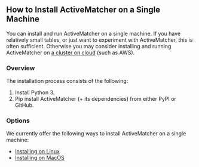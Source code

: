 ## How to Install ActiveMatcher on a Single Machine

You can install and run ActiveMatcher on a single machine. If you have relatively small tables, or just want to experiment with ActiveMatcher, this is often sufficient. Otherwise you may consider installing and running ActiveMatcher on [a cluster on cloud](./install-cloud-based-cluster.md) (such as AWS). 

### Overview

The installation process consists of the following: 
1. Install Python 3.
2. Pip install ActiveMatcher (+ its dependencies) from either PyPI or GitHub.

### Options

We currently offer the following ways to install ActiveMatcher on a single machine: 
* [Installing on Linux](./install-single-machine-linux.md)
* [Installing on MacOS](./install-single-machine-macOS.md)
